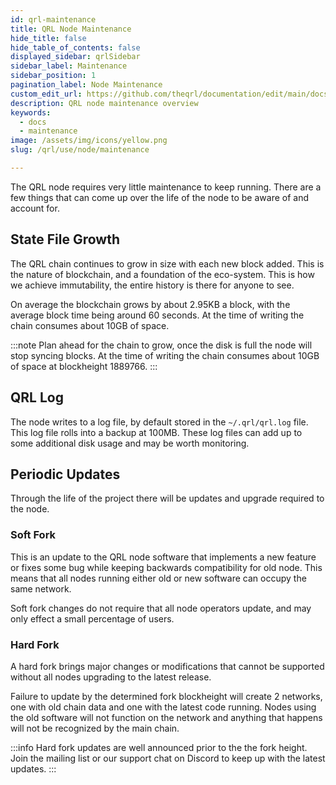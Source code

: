 ```yaml
---
id: qrl-maintenance 
title: QRL Node Maintenance
hide_title: false
hide_table_of_contents: false
displayed_sidebar: qrlSidebar
sidebar_label: Maintenance
sidebar_position: 1
pagination_label: Node Maintenance
custom_edit_url: https://github.com/theqrl/documentation/edit/main/docs/Node/qrl-maintenance.md
description: QRL node maintenance overview
keywords:
  - docs
  - maintenance
image: /assets/img/icons/yellow.png
slug: /qrl/use/node/maintenance

---
```


The QRL node requires very little maintenance to keep running. There are a few things that can come up over the life of the node to be aware of and account for.

## State File Growth

The QRL chain continues to grow in size with each new block added. This is the nature of blockchain, and a foundation of the eco-system. This is how we achieve immutability, the 
entire history is there for anyone to see.

On average the blockchain grows by about $2.95$KB a block, with the average block time being around $60$ seconds. At the time of writing the chain consumes about $10$GB of space.

:::note
Plan ahead for the chain to grow, once the disk is full the node will stop syncing blocks. At the time of writing the chain consumes about $10$GB of space at blockheight $1889766$.
:::


## QRL Log

The node writes to a log file, by default stored in the `~/.qrl/qrl.log` file. This log file rolls into a backup at $100$MB. These log files can add up to some additional disk usage 
and may be worth monitoring.

## Periodic Updates

Through the life of the project there will be updates and upgrade required to the node.

### Soft Fork

This is an update to the QRL node software that implements a new feature or fixes some bug while keeping backwards compatibility for old node. This means that all nodes running either 
old or new software can occupy the same network.

Soft fork changes do not require that all node operators update, and may only effect a small percentage of users.

### Hard Fork

A hard fork brings major changes or modifications that cannot be supported without all nodes upgrading to the latest release.

Failure to update by the determined fork blockheight will create 2 networks, one with old chain data and one with the latest code running. Nodes using the old software will not function 
on the network and anything that happens will not be recognized by the main chain. 

:::info
Hard fork updates are well announced prior to the the fork height. Join the mailing list or our support chat on Discord to keep up with the latest updates.
:::
